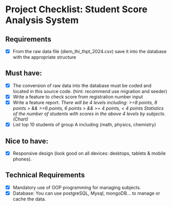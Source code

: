 # Project Checklist: Student Score Analysis System

## Requirements
- [x] From the raw data file (diem_thi_thpt_2024.csv) save it into the database with the appropriate structure

## Must have:
- [x] The conversion of raw data into the database must be coded and located in this source code. (hint: recommend use migration and seeder)
- [x] Write a feature to check score from registration number input
- [x] Write a feature report.
  _There will be 4 levels including: >=8 points, 8 points > && >=6 points, 6 points > && >= 4 points, < 4 points_
  _Statistics of the number of students with scores in the above 4 levels by subjects. (Chart)_
- [x] List top 10 students of group A including (math, physics, chemistry)

## Nice to have:
- [x] Responsive design (look good on all devices: desktops, tablets & mobile phones).

## Technical Requirements
- [x] Mandatory use of OOP programming for managing subjects.
- [x] Database: You can use postgreSQL, Mysql, mongoDB... to manage or cache the data.
